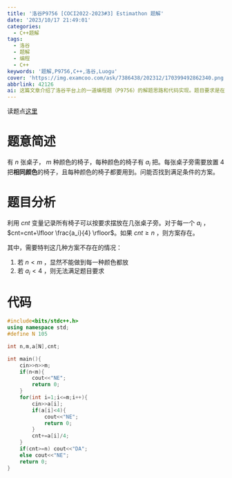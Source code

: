 ```yaml
---
title: '洛谷P9756 [COCI2022-2023#3] Estimathon 题解'
date: '2023/10/17 21:49:01'
categories:
  - C++题解
tags:
  - 洛谷
  - 题解
  - 编程
  - C++
keywords: '题解,P9756,C++,洛谷,Luogu'
cover: 'https://img.examcoo.com/ask/7386438/202312/170399492862340.png'
abbrlink: 42126
ai: 这篇文章介绍了洛谷平台上的一道编程题（P9756）的解题思路和代码实现。题目要求是在有n张桌子和m种颜色的椅子的情况下，判断是否能够每张桌子旁摆放4把相同颜色的椅子，并且每种颜色的椅子至少使用一次。文章首先简述了题目的要求，然后详细分析了如何通过计算能满足条件的桌子数目（cnt）来判断是否存在满足条件的摆放方案，包括了必须满足的特殊情况。最后，提供了C++语言实现的代码，该代码通过读入椅子数量和颜色种类信息，利用条件判断和循环计算出答案，并输出是否存在满足题目要求的摆放方案。
---
```

读题点[这里](https://www.luogu.com.cn/problem/P9756)

# 题意简述

有 $n$ 张桌子， $m$ 种颜色的椅子，每种颜色的椅子有 $a_i$ 把。每张桌子旁需要放置 $4$ 把**相同颜色**的椅子，且每种颜色的椅子都要用到。问能否找到满足条件的方案。

# 题目分析

利用 $cnt$ 变量记录所有椅子可以按要求摆放在几张桌子旁。对于每一个 $a_i$ ，$cnt=cnt+\lfloor \frac{a_i}{4} \rfloor$。如果 $cnt \geq n$ ，则方案存在。

其中，需要特判这几种方案不存在的情况：

1. 若 $n < m$ ，显然不能做到每一种颜色都放
2. 若 $a_i < 4$ ，则无法满足题目要求

# 代码

```C++
#include<bits/stdc++.h>
using namespace std;
#define N 105

int n,m,a[N],cnt;

int main(){
	cin>>n>>m;
	if(n<m){
		cout<<"NE";
		return 0;
	}
	for(int i=1;i<=m;i++){
		cin>>a[i];
		if(a[i]<4){
			cout<<"NE";
			return 0;
		}
		cnt+=a[i]/4;
	}
	if(cnt>=n) cout<<"DA";
	else cout<<"NE";
	return 0;
}
```

